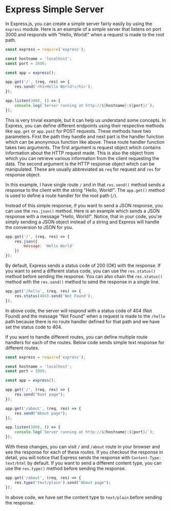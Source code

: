 # Express Simple Server

In Express.js, you can create a simple server fairly easily by using the `express` module. Here is an example of a simple server that listens on port 3000 and responds with "Hello, World!" when a request is made to the root path.

```javascript
const express = require('express');

const hostname = 'localhost';
const port = 3000;

const app = express();

app.get('/', (req, res) => {
    res.send('<h1>Hello World!</h1>');
});

app.listen(3000, () => {
    console.log(`Server running at http://${hostname}:${port}/`);
});
```

This is very trivial example, but it can help us understand some concepts. In Express, you can define different endpoints using their respective methods like `app.get` or `app.post` for POST requests. These methods have two parameters. First the path they handle and next part is the handler function which can be anonymous function like above. These route handler function takes two arguments. The first argument is request object which contains information about the HTTP request made. This is also the object from which you can retrieve various information from the client requesting the data. The second argument is the HTTP response object which can be manipulated. These are usually abbreviated as `req` for request and `res` for response object.

In this example, I have single route `/` and in that `res.send()` method sends a response to the client with the string "Hello, World!". The `app.get()` method is used to define a route handler for the root path (`/`).  

Instead of this simple response, if you want to send a JSON response, you can use the `res.json()` method. Here is an example which sends a JSON response with a message "Hello, World!". Notice, that in your code, you're simply sending a JSON object instead of a string and Express will handle the conversion to JSON for you.

```javascript
app.get('/', (req, res) => {
    res.json({
        message: 'Hello World'
    })
});
```

By default, Express sends a status code of 200 (OK) with the response. If you want to send a different status code, you can use the `res.status()` method before sending the response. You can also chain the `res.status()` method with the `res.send()` method to send the response in a single line.

```javascript
app.get('/hello', (req, res) => {
    res.status(404).send('Not Found');
});
```

In above code, the server will respond with a status code of 404 (Not Found) and the message "Not Found" when a request is made to the `/hello` path because there is no route handler defined for that path and we have set the status code to 404.

If you want to handle different routes, you can define multiple route handlers for each of the routes. Below code sends simple text response for different routes.

```javascript
const express = require('express');

const hostname = 'localhost';
const port = 3000;

const app = express();

app.get('/', (req, res) => {
    res.send("Root page");
});

app.get('/about', (req, res) => {
    res.send("About page");
});

app.listen(3000, () => {
    console.log(`Server running at http://${hostname}:${port}/`);
});
```

With these changes, you can visit `/` and `/about` route in your browser and see the response for each of these routes. If you checkout the response in detail, you will notice that Express sends the response with `Content-Type: text/html` by default. If you want to send a different content type, you can use the `res.type()` method before sending the response.

```javascript
app.get('/about', (req, res) => {
    res.type('text/plain').send("About page");
});
```

In above code, we have set the content type to `text/plain` before sending the response. 
